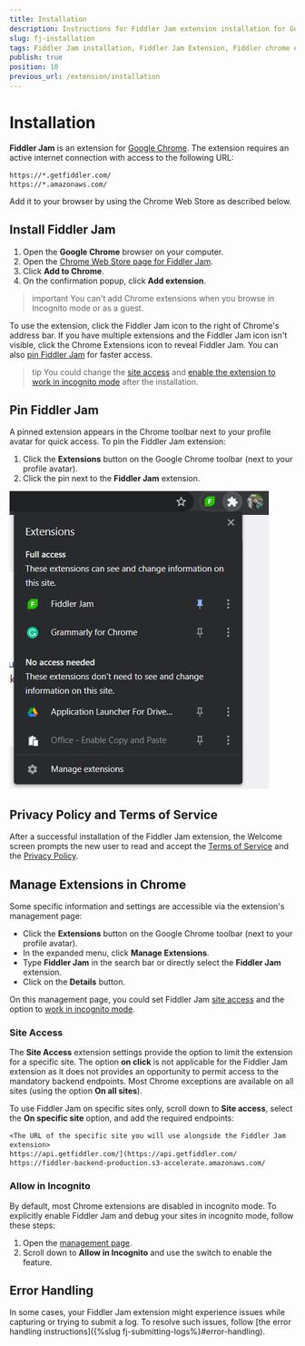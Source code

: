 ```yaml
---
title: Installation 
description: Instructions for Fiddler Jam extension installation for Google Chrome or other Chromium browsers
slug: fj-installation
tags: Fiddler Jam installation, Fiddler Jam Extension, Fiddler chrome extension, Jam Chrome extension
publish: true
position: 10
previous_url: /extension/installation
---
```


# Installation

**Fiddler Jam** is an extension for [Google Chrome](https://www.google.com/chrome/). The extension requires an active internet connection with access to the following URL:

```
https://*.getfiddler.com/
https://*.amazonaws.com/
```

Add it to your browser by using the Chrome Web Store as described below.

## Install Fiddler Jam

1. Open the **Google Chrome** browser on your computer.
1. Open the [Chrome Web Store page for Fiddler Jam](https://chrome.google.com/webstore/detail/fiddler-jam/fnkjlegmkbicdodlheligomlfbdblpfj).
1. Click **Add to Chrome**.
1. On the confirmation popup, click **Add extension**.

>important You can't add Chrome extensions when you browse in Incognito mode or as a guest.

To use the extension, click the Fiddler Jam icon to the right of Chrome's address bar. If you have multiple extensions and the Fiddler Jam icon isn't visible, click the Chrome Extensions icon to reveal Fiddler Jam. You can also [pin Fiddler Jam](#pin-fiddler-jam) for faster access.

>tip You could change the [site access](#site-access) and [enable the extension to work in incognito mode](#allow-in-incognito) after the installation.

## Pin Fiddler Jam

A pinned extension appears in the Chrome toolbar next to your profile avatar for quick access. To pin the Fiddler Jam extension:

1. Click the **Extensions** button on the Google Chrome toolbar (next to your profile avatar).
1. Click the pin next to the **Fiddler Jam** extension.

![Fiddler Jam Chrome Extension](../images/ext/ext-images/extension-pin.png)

## Privacy Policy and Terms of Service

After а successful installation of the Fiddler Jam extension, the Welcome screen prompts the new user to read and accept the [Terms of Service](https://www.telerik.com/purchase/license-agreement/fiddler-jam-beta) and the [Privacy Policy](https://www.progress.com/legal/privacy-policy).


## Manage Extensions in Chrome

Some specific information and settings are accessible via the extension's management page:

- Click the **Extensions** button on the Google Chrome toolbar (next to your profile avatar).
- In the expanded menu, click **Manage Extensions**.
- Type **Fiddler Jam** in the search bar or directly select the **Fiddler Jam** extension.
- Click on the **Details** button.

On this management page, you could set Fiddler Jam [site access](#site-access) and the option to [work in incognito mode](#allow-in-incognito).

### Site Access

The **Site Access** extension settings provide the option to limit the extension for a specific site. The option **on click** is not applicable for the Fiddler Jam extension as it does not provides an opportunity to permit access to the mandatory backend endpoints. Most Chrome exceptions are available on all sites (using the option **On all sites**). 

To use Fiddler Jam on specific sites only, scroll down to **Site access**, select the **On specific site** option, and add the required endpoints:

```
<The URL of the specific site you will use alongside the Fiddler Jam extension>
https://api.getfiddler.com/](https://api.getfiddler.com/
https://fiddler-backend-production.s3-accelerate.amazonaws.com/
```

### Allow in Incognito

By default, most Chrome extensions are disabled in incognito mode. To explicitly enable Fiddler Jam and debug your sites in incognito mode, follow these steps:

1. Open the [management page](#manage-extensions-in-chrome).
1. Scroll down to **Allow in Incognito** and use the switch to enable the feature.


## Error Handling

In some cases, your Fiddler Jam extension might experience issues while capturing or trying to submit a log. To resolve such issues, follow [the error handling instructions]({%slug fj-submitting-logs%}#error-handling).